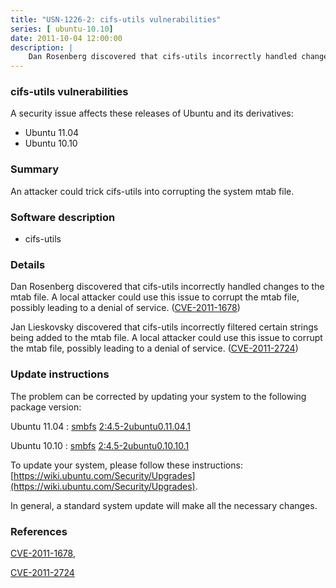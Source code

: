 ```yaml
---
title: "USN-1226-2: cifs-utils vulnerabilities"
series: [ ubuntu-10.10]
date: 2011-10-04 12:00:00
description: |
    Dan Rosenberg discovered that cifs-utils incorrectly handled changes to the mtab file. A local attacker could use this issue to corrupt the mtab file, possibly leading to a denial of service. ([CVE-2011-1678](http://people.ubuntu.com/~ubuntu-security/cve/CVE-2011-1678))
--- 
```

 
 


### cifs-utils vulnerabilities

A security issue affects these releases of Ubuntu and its derivatives:

* Ubuntu 11.04
* Ubuntu 10.10

### Summary

An attacker could trick cifs-utils into corrupting the system mtab file. 

### Software description

* cifs-utils 

### Details

Dan Rosenberg discovered that cifs-utils incorrectly handled changes to the mtab file. A local attacker could use this issue to corrupt the mtab file, possibly leading to a denial of service. ([CVE-2011-1678](http://people.ubuntu.com/~ubuntu-security/cve/CVE-2011-1678))

Jan Lieskovsky discovered that cifs-utils incorrectly filtered certain strings being added to the mtab file. A local attacker could use this issue to corrupt the mtab file, possibly leading to a denial of service. ([CVE-2011-2724](http://people.ubuntu.com/~ubuntu-security/cve/CVE-2011-2724)) 

### Update instructions

The problem can be corrected by updating your system to the following package version:

Ubuntu 11.04
 : [smbfs](https://launchpad.net/ubuntu/+source/cifs-utils) <span> [2:4.5-2ubuntu0.11.04.1](https://launchpad.net/ubuntu/+source/cifs-utils/2:4.5-2ubuntu0.11.04.1) </span> 

Ubuntu 10.10
 : [smbfs](https://launchpad.net/ubuntu/+source/cifs-utils) <span> [2:4.5-2ubuntu0.10.10.1](https://launchpad.net/ubuntu/+source/cifs-utils/2:4.5-2ubuntu0.10.10.1) </span> 

To update your system, please follow these instructions: [https://wiki.ubuntu.com/Security/Upgrades](https://wiki.ubuntu.com/Security/Upgrades).

In general, a standard system update will make all the necessary changes. 

### References

 
 [CVE-2011-1678](http://people.ubuntu.com/~ubuntu-security/cve/CVE-2011-1678), 

 [CVE-2011-2724](http://people.ubuntu.com/~ubuntu-security/cve/CVE-2011-2724)
 

